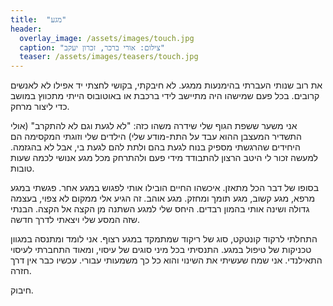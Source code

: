 ```yaml
---
title:  "מגע"
header:
  overlay_image: /assets/images/touch.jpg
  caption: "צילום: אורי ברכר, זכרון יעקב"
  teaser: /assets/images/teasers/touch.jpg
---
```


את רוב שנותי העברתי בהימנעות ממגע.
לא חיבקתי, בקושי לחצתי יד אפילו לא לאנשים קרובים.<!--more-->
בכל פעם שמישהו היה מתיישב לידי ברכבת או באוטובוס הייתי מתכווץ במושב כדי ליצור מרחק.

אני משער ששפת הגוף שלי שידרה משהו כזה:
"לא לגעת וגם לא להתקרב" (אולי התשדיר המעצבן ההוא עבד על התת-מודע שלי) הילדים שלי וזוגתי
המקסימה הם היחידים שהרגשתי מספיק בנוח לגעת בהם ולתת להם לגעת בי, אבל לא בהגזמה.
למעשה זכור לי היטב הרצון להתבודד מידי פעם ולהתרחק מכל מגע אנושי לכמה שעות טובות.

בסופו של דבר הכל מתאזן.
איכשהו החיים הובילו אותי לפגוש במגע אחר. פגשתי במגע מרפא, מגע קשוב, מגע תומך ומחזק. מגע אוהב.
זה הגיע אלי ממקום לא צפוי, בעצמה גדולה ושינה אותי בהמון רבדים.
היחס שלי למגע השתנה מן הקצה אל הקצה. הבנתי שזה המסע שלי ויצאתי לדרך חדשה.

התחלתי לרקוד קונטקט, סוג של ריקוד שמתמקד במגע רצוף.
אני לומד ומתנסה במגוון טכניקות של טיפול במגע.
התנסיתי בכל מיני סוגים של עיסוי, ומאוד התחברתי לעיסוי התאילנדי.
אני שמח שעשיתי את השינוי והוא כל כך משמעותי עבורי.
עכשיו כבר אין דרך חזרה.

חיבוק.

